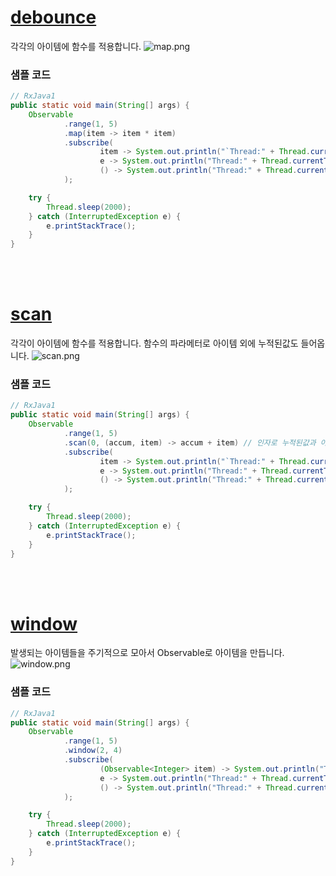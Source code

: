 # [debounce](http://reactivex.io/documentation/operators/debounce.html)
각각의 아이템에 함수를 적용합니다.
![map.png](08.debounce.png)

### 샘플 코드
```java
// RxJava1
public static void main(String[] args) {
    Observable
            .range(1, 5)
            .map(item -> item * item)
            .subscribe(
                    item -> System.out.println("`Thread:" + Thread.currentThread().getName() + "\tonNext: " + item),
                    e -> System.out.println("Thread:" + Thread.currentThread().getName() + "\tonError: " + e.getMessage()),
                    () -> System.out.println("Thread:" + Thread.currentThread().getName() + "\tonCompleted")
            );

    try {
        Thread.sleep(2000);
    } catch (InterruptedException e) {
        e.printStackTrace();
    }
}
```
<br>
<br>

# [scan](http://reactivex.io/documentation/operators/scan.html)
각각이 아이템에 함수를 적용합니다. 함수의 파라메터로 아이템 외에 누적된값도 들어옵니다.
![scan.png](http://reactivex.io/documentation/operators/images/scan.png)

### 샘플 코드
```java
// RxJava1
public static void main(String[] args) {
    Observable
            .range(1, 5)
            .scan(0, (accum, item) -> accum + item) // 인자로 누적된값과 아이템이 들어옵니다.
            .subscribe(
                    item -> System.out.println("`Thread:" + Thread.currentThread().getName() + "\tonNext: " + item),
                    e -> System.out.println("Thread:" + Thread.currentThread().getName() + "\tonError: " + e.getMessage()),
                    () -> System.out.println("Thread:" + Thread.currentThread().getName() + "\tonCompleted")
            );

    try {
        Thread.sleep(2000);
    } catch (InterruptedException e) {
        e.printStackTrace();
    }
}
```
<br>
<br>

# [window](http://reactivex.io/documentation/operators/window.html)
발생되는 아이템들을 주기적으로 모아서 Observable로 아이템을 만듭니다. <br>
![window.png](http://reactivex.io/documentation/operators/images/window.png)

### 샘플 코드
```java
// RxJava1
public static void main(String[] args) {
    Observable
            .range(1, 5)
            .window(2, 4)
            .subscribe(
                    (Observable<Integer> item) -> System.out.println("Thread:" + Thread.currentThread().getName() + "\tonNext: " + item),
                    e -> System.out.println("Thread:" + Thread.currentThread().getName() + "\tonError: " + e.getMessage()),
                    () -> System.out.println("Thread:" + Thread.currentThread().getName() + "\tonCompleted")
            );

    try {
        Thread.sleep(2000);
    } catch (InterruptedException e) {
        e.printStackTrace();
    }
}
```
